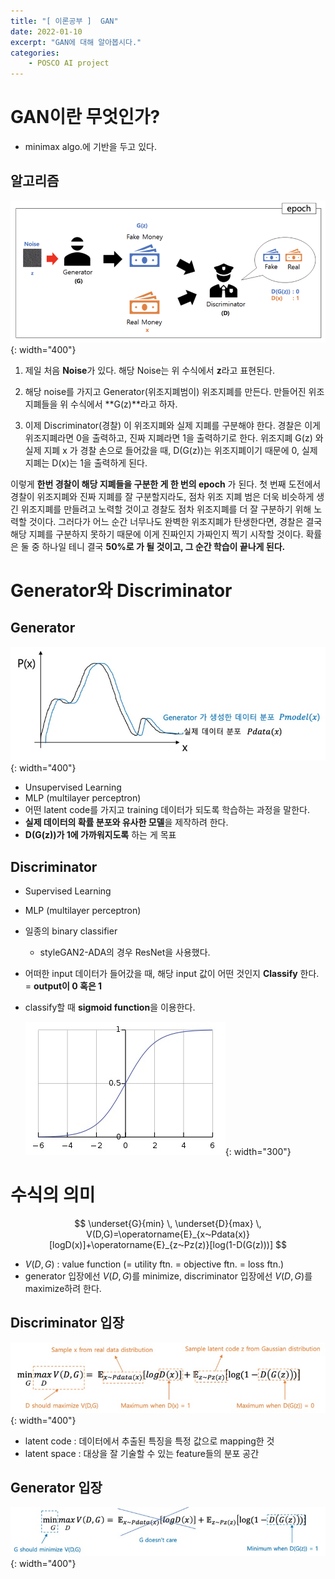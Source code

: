 ```yaml
---
title: "[ 이론공부 ]  GAN"
date: 2022-01-10
excerpt: "GAN에 대해 알아봅시다."
categories: 
    - POSCO AI project
---
```



# GAN이란 무엇인가?

- minimax algo.에 기반을 두고 있다.

## 알고리즘

![1.png](/assets/images/posts/POSCO_AI_project/gan/1.png){: width="400"}

1. 제일 처음 **Noise**가 있다. 해당 Noise는 위 수식에서 **z**라고 표현된다.

2. 해당 noise를 가지고 Generator(위조지폐범이) 위조지폐를 만든다. 만들어진 위조지폐들을 위 수식에서 **G(z)**라고 하자.

3. 이제 Discriminator(경찰) 이 위조지폐와 실제 지폐를 구분해야 한다. 경찰은 이게 위조지폐라면 0을 출력하고, 진짜 지폐라면 1을 출력하기로 한다. 위조지폐 G(z) 와 실제 지폐 x 가 경찰 손으로 들어갔을 때, D(G(z))는 위조지폐이기 때문에 0, 실제 지폐는 D(x)는 1을 출력하게 된다.

이렇게 **한번 경찰이 해당 지폐들을 구분한 게 한 번의 epoch** 가 된다. 첫 번째 도전에서 경찰이 위조지폐와 진짜 지폐를 잘 구분할지라도, 점차 위조 지폐 범은 더욱 비슷하게 생긴 위조지폐를 만들려고 노력할 것이고 경찰도 점차 위조지폐를 더 잘 구분하기 위해 노력할 것이다. 그러다가 어느 순간 너무나도 완벽한 위조지폐가 탄생한다면, 경찰은 결국 해당 지폐를 구분하지 못하기 때문에 이게 진짜인지 가짜인지 찍기 시작할 것이다. 확률은 둘 중 하나일 테니 결국 **50%로 가 될 것이고, 그 순간 학습이 끝나게 된다.**



# Generator와 Discriminator

## Generator

![2.jpg](/assets/images/posts/POSCO_AI_project/gan/2.jpg){: width="400"}

- Unsupervised Learning
- MLP (multilayer perceptron)
- 어떤 latent code를 가지고 training 데이터가 되도록 학습하는 과정을 말한다.
- **실제 데이터의 확률 분포와 유사한 모델**을 제작하려 한다.
- **D(G(z))가 1에 가까워지도록** 하는 게 목표


## Discriminator

- Supervised Learning
- MLP (multilayer perceptron)
- 일종의 binary classifier
    - styleGAN2-ADA의 경우 ResNet을 사용했다.
- 어떠한 input 데이터가 들어갔을 때, 해당 input 값이 어떤 것인지 **Classify** 한다. = **output이 0 혹은 1**
- classify할 때 **sigmoid function**을 이용한다.

    ![3.jpg](/assets/images/posts/POSCO_AI_project/gan/3.jpg){: width="300"}



# 수식의 의미

$$
\underset{G}{min} \, \underset{D}{max} \, V(D,G)=\operatorname{E}_{x⁓Pdata(x)}[logD(x)]+\operatorname{E}_{z⁓Pz(z)}[log(1-D(G(z)))]
$$

- $V(D,G)$ : value function (= utility ftn. = objective ftn. = loss ftn.)
- generator 입장에선 $V(D,G)$를 minimize, discriminator 입장에선 $V(D,G)$를 maximize하려 한다.

## Discriminator 입장

![4.jpg](/assets/images/posts/POSCO_AI_project/gan/4.jpg){: width="400"}

- latent code : 데이터에서 추출된 특징을 특정 값으로 mapping한 것
- latent space : 대상을 잘 기술할 수 있는 feature들의 분포 공간


## Generator 입장

![5.jpg](/assets/images/posts/POSCO_AI_project/gan/5.jpg){: width="400"}

